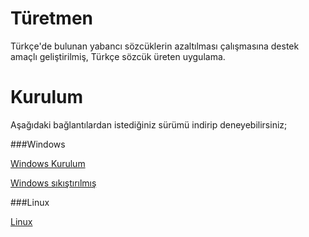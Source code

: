 # Türetmen
Türkçe'de bulunan yabancı sözcüklerin azaltılması çalışmasına destek amaçlı geliştirilmiş, Türkçe sözcük üreten uygulama.
# Kurulum
Aşağıdaki bağlantılardan istediğiniz sürümü indirip deneyebilirsiniz;

###Windows

[Windows Kurulum](dist/turetmen-1.0-windows.exe)

[Windows sıkıştırılmış](dist/turetmen-1.0-windows.tar.gz)

###Linux

[Linux](dist/turetmen-1.0-linux.AppImage)

